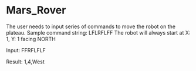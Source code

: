 # Mars_Rover


The user needs to input series of commands to move the robot on the plateau. 
Sample command string: LFLRFLFF
The robot will always start at X: 1, Y: 1 facing NORTH

Input:
FFRFLFLF

Result:
1,4,West
